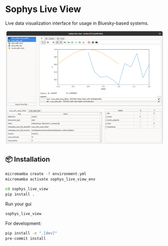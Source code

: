 # Sophys Live View

Live data visualization interface for usage in Bluesky-based systems.

![Overview of the interface](./images/overview.png)

## 📦 Installation
```sh
micromamba create -f environment.yml
micromamba activate sophys_live_view_env
```


```sh
cd sophys_live_view
pip install .
```

Run your gui

```sh
sophys_live_view

```

For development:
```sh
pip install -e ".[dev]"
pre-commit install
```
